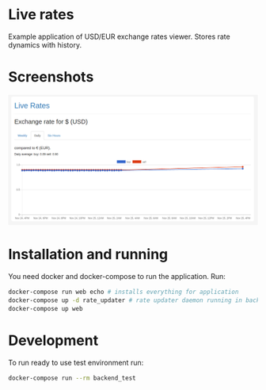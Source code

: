 # Live rates
Example application of USD/EUR exchange rates viewer.
Stores rate dynamics with history.

# Screenshots
![Application screenshot](screenshot.png)

# Installation and running
You need docker and docker-compose to run the application.
Run:
```sh
docker-compose run web echo # installs everything for application
docker-compose up -d rate_updater # rate updater daemon running in background
docker-compose up web
```

# Development
To run ready to use test environment run:
```sh
docker-compose run --rm backend_test
```
